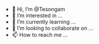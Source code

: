 - 👋 Hi, I’m @Tesongam
- 👀 I’m interested in ...
- 🌱 I’m currently learning ...
- 💞️ I’m looking to collaborate on ...
- 📫 How to reach me ...

<!---
Tesongam/Tesongam is a ✨ special ✨ repository because its `README.md` (this file) appears on your GitHub profile.
You can click the Preview link to take a look at your changes.
--->
